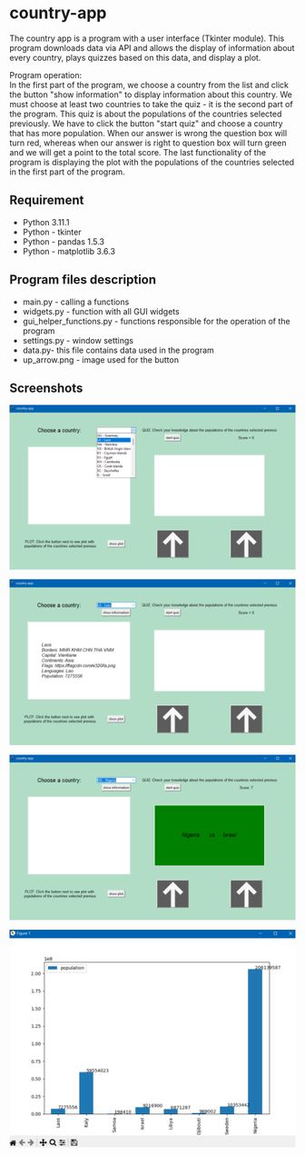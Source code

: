 # country-app

The country app is a program with a user interface (Tkinter module). This program downloads data via API and allows the display of information about every country, plays quizzes based on this data, and display a plot. 

Program operation:\
In the first part of the program, we choose a country from the list and click the button "show information" to display information about this country.  We must choose at least two countries to take the quiz - it is the second part of the program. This quiz is about the populations of the countries selected previously. We have to click the button "start quiz" and choose a country that has more population. When our answer is wrong the question box will turn red, whereas when our answer is right to question box will turn green and we will get a point to the total score. The last functionality of the program is displaying the plot with the populations of the countries selected in the first part of the program.

## Requirement 
- Python 3.11.1
- Python - tkinter
- Python - pandas 1.5.3
- Python - matplotlib 3.6.3

## Program files description
- main.py - calling a functions 
- widgets.py - function with all GUI widgets
- gui_helper_functions.py - functions responsible for the operation of the program 
- settings.py -  window settings 
- data.py- this file contains data used in the program
- up_arrow.png - image used for the button

## Screenshots

![App Screenshot](https://github.com/kinga1234/country-app/blob/master/ScreenShots/Image1.png?raw=true)

![App Screenshot](https://github.com/kinga1234/country-app/blob/master/ScreenShots/Image2.png?raw=true)

![App Screenshot](https://github.com/kinga1234/country-app/blob/master/ScreenShots/Image3.png?raw=true)

![App Screenshot](https://github.com/kinga1234/country-app/blob/master/ScreenShots/Image4.png?raw=true)
